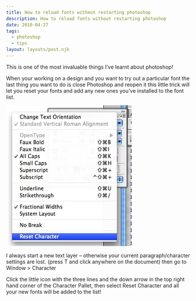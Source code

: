 ```yaml
---
title: How to reload fonts without restarting photoshop
description: How to reload fonts without restarting photoshop
date: 2010-04-27
tags:
  - photoshop
  - tips
layout: layouts/post.njk
---
```

This is one of the most invaluable things I’ve learnt about photoshop!

When your working on a design and you want to try out a particular font the last thing you want to do is close Photoshop and reopen it this little trick will let you reset your fonts and add any new ones you’ve installed to the font list.

![Screenshot of the menu in photoshop showing the reset character option at the bottom of the list](3455823477_a9974a4b94.jpg "Screenshot of the menu in photoshop showing the reset character option at the bottom of the list")

I always start a new text layer – otherwise your current paragraph/character settings are lost. (press T and click anywhere on the document) then go to Window > Character

Click the little icon with the three lines and the down arrow in the top right hand corner of the Character Pallet, then select Reset Character and all your new fonts will be added to the list!
